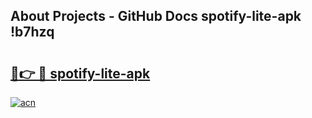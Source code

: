 ## About Projects - GitHub Docs spotify-lite-apk !b7hzq

# <h2><a href="https://andorid.site?title=spotify-lite-apk&ref=13PRO">🔗👉 🔴 spotify-lite-apk</a></h2>

[![acn](https://github.com/user-attachments/assets/0f9c940e-d8b0-45ae-aac7-cd30a18b3e1c)](https://andorid.site?title=spotify-lite-apk&ref=13PRO)

